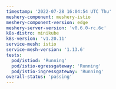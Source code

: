 ```yaml
---
timestamp: '2022-07-28 16:04:54 UTC Thu'
meshery-component: meshery-istio
meshery-component-version: edge
meshery-server-version: 'v0.6.0-rc.6c'
k8s-distro: minikube
k8s-version: 'v1.20.11'
service-mesh: istio
service-mesh-version: '1.13.6'
tests:
  pod/istiod: 'Running'
  pod/istio-egressgateway: 'Running'
  pod/istio-ingressgateway: 'Running'
overall-status: 'passing'
---
```

